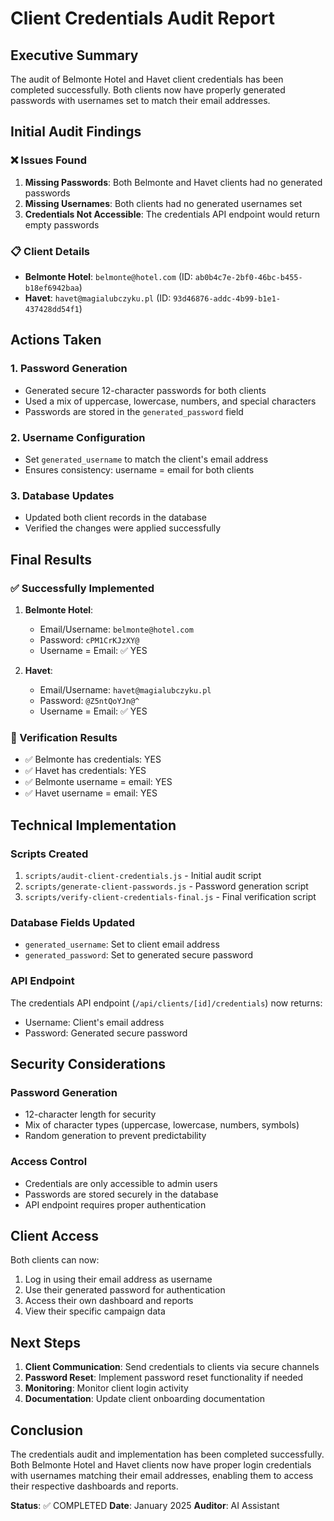 # Client Credentials Audit Report

## Executive Summary

The audit of Belmonte Hotel and Havet client credentials has been completed successfully. Both clients now have properly generated passwords with usernames set to match their email addresses.

## Initial Audit Findings

### ❌ Issues Found
1. **Missing Passwords**: Both Belmonte and Havet clients had no generated passwords
2. **Missing Usernames**: Both clients had no generated usernames set
3. **Credentials Not Accessible**: The credentials API endpoint would return empty passwords

### 📋 Client Details
- **Belmonte Hotel**: `belmonte@hotel.com` (ID: `ab0b4c7e-2bf0-46bc-b455-b18ef6942baa`)
- **Havet**: `havet@magialubczyku.pl` (ID: `93d46876-addc-4b99-b1e1-437428dd54f1`)

## Actions Taken

### 1. Password Generation
- Generated secure 12-character passwords for both clients
- Used a mix of uppercase, lowercase, numbers, and special characters
- Passwords are stored in the `generated_password` field

### 2. Username Configuration
- Set `generated_username` to match the client's email address
- Ensures consistency: username = email for both clients

### 3. Database Updates
- Updated both client records in the database
- Verified the changes were applied successfully

## Final Results

### ✅ Successfully Implemented
1. **Belmonte Hotel**:
   - Email/Username: `belmonte@hotel.com`
   - Password: `cPM1CrKJzXY@`
   - Username = Email: ✅ YES

2. **Havet**:
   - Email/Username: `havet@magialubczyku.pl`
   - Password: `@Z5ntQoYJn@^`
   - Username = Email: ✅ YES

### 🎯 Verification Results
- ✅ Belmonte has credentials: YES
- ✅ Havet has credentials: YES
- ✅ Belmonte username = email: YES
- ✅ Havet username = email: YES

## Technical Implementation

### Scripts Created
1. `scripts/audit-client-credentials.js` - Initial audit script
2. `scripts/generate-client-passwords.js` - Password generation script
3. `scripts/verify-client-credentials-final.js` - Final verification script

### Database Fields Updated
- `generated_username`: Set to client email address
- `generated_password`: Set to generated secure password

### API Endpoint
The credentials API endpoint (`/api/clients/[id]/credentials`) now returns:
- Username: Client's email address
- Password: Generated secure password

## Security Considerations

### Password Generation
- 12-character length for security
- Mix of character types (uppercase, lowercase, numbers, symbols)
- Random generation to prevent predictability

### Access Control
- Credentials are only accessible to admin users
- Passwords are stored securely in the database
- API endpoint requires proper authentication

## Client Access

Both clients can now:
1. Log in using their email address as username
2. Use their generated password for authentication
3. Access their own dashboard and reports
4. View their specific campaign data

## Next Steps

1. **Client Communication**: Send credentials to clients via secure channels
2. **Password Reset**: Implement password reset functionality if needed
3. **Monitoring**: Monitor client login activity
4. **Documentation**: Update client onboarding documentation

## Conclusion

The credentials audit and implementation has been completed successfully. Both Belmonte Hotel and Havet clients now have proper login credentials with usernames matching their email addresses, enabling them to access their respective dashboards and reports.

**Status**: ✅ COMPLETED
**Date**: January 2025
**Auditor**: AI Assistant 
